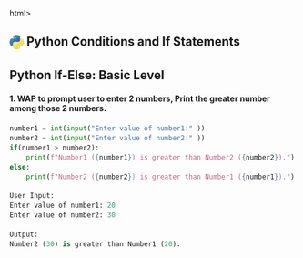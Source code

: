 html>
<body>
<h2><sub><img src="https://github.com/RadhikaDeshpande1010/icon-library/blob/main/python-icon/python-icon.png" height="25" width="25"></sub> Python Conditions and If Statements</h2>
<h2>Python If-Else: Basic Level</h2>

<h4>1. WAP to prompt user to enter 2 numbers, Print the greater number among those 2 numbers.</h4>

```python
number1 = int(input("Enter value of number1:" ))
number2 = int(input("Enter value of number2:" ))
if(number1 > number2):
    print(f"Number1 ({number1}) is greater than Number2 ({number2}).")
else:
    print(f"Number2 ({number2}) is greater than Number1 ({number1}).")

User Input:
Enter value of number1: 20
Enter value of number2: 30

Output:
Number2 (30) is greater than Number1 (20).
```
